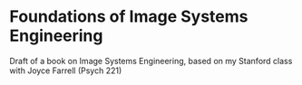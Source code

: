 # Foundations of Image Systems Engineering
Draft of a book on Image Systems Engineering, based on my Stanford class with Joyce Farrell (Psych 221)

